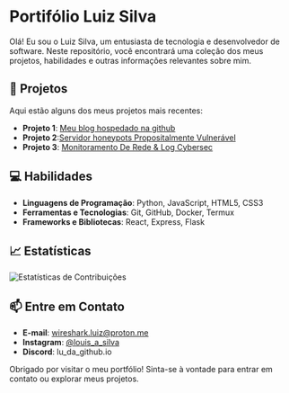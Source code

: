 # Portifólio Luiz Silva

Olá! Eu sou o Luiz Silva, um entusiasta de tecnologia e desenvolvedor de software. Neste repositório, você encontrará uma coleção dos meus projetos, habilidades e outras informações relevantes sobre mim.

## 🚀 Projetos

Aqui estão alguns dos meus projetos mais recentes:

- **Projeto 1**: [Meu blog hospedado na github ](https://portifolioluizsilva.github.io./index.html) 
- **Projeto 2**:[Servidor honeypots Propositalmente Vulnerável](https://github.com/PortifolioLuizSilva/Honeypots)
- **Projeto 3**: [Monitoramento De Rede & Log Cybersec ](https://github.com/PortifolioLuizSilva/monitoramento_de_rede)

## 💻 Habilidades

- **Linguagens de Programação**: Python, JavaScript, HTML5, CSS3
- **Ferramentas e Tecnologias**: Git, GitHub, Docker, Termux
- **Frameworks e Bibliotecas**: React, Express, Flask

## 📈 Estatísticas

![Estatísticas de Contribuições](https://github-readme-stats.vercel.app/api?username=Portifolioluizsilva&show_icons=true&hide_title=true&hide=prs&count_private=true&theme=radical)

## 📫 Entre em Contato

- **E-mail**: [wireshark.luiz@proton.me](mailto:wireshark.luiz@proton.me)
- **Instagram**: [@louis_a_silva](https://instagram.com/louis_a_silva)
- **Discord**: lu_da_github.io

Obrigado por visitar o meu portfólio! Sinta-se à vontade para entrar em contato ou explorar meus projetos.
